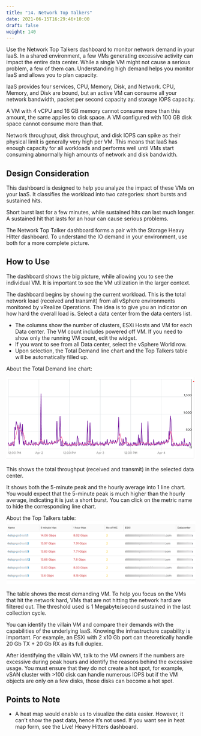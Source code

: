 ```yaml
---
title: "14. Network Top Talkers"
date: 2021-06-15T16:29:46+10:00
draft: false
weight: 140
---
```


Use the Network Top Talkers dashboard to monitor network demand in your IaaS. In a shared environment, a few VMs generating excessive activity can impact the entire data center. While a single VM might not cause a serious problem, a few of them can. Understanding high demand helps you monitor IaaS and allows you to plan capacity. 

IaaS provides four services, CPU, Memory, Disk, and Network. CPU, Memory, and Disk are bound, but an active VM can consume all your network bandwidth, packet per second capacity and storage IOPS capacity.

A VM with 4 vCPU and 16 GB memory cannot consume more than this amount, the same applies to disk space. A VM configured with 100 GB disk space cannot consume more than that. 

Network throughput, disk throughput, and disk IOPS can spike as their physical limit is generally very high per VM. This means that IaaS has enough capacity for all workloads and performs well until VMs start consuming abnormally high amounts of network and disk bandwidth. 

## Design Consideration

This dashboard is designed to help you analyze the impact of these VMs on your IaaS. It classifies the workload into two categories: short bursts and sustained hits.

Short burst last for a few minutes, while sustained hits can last much longer. A sustained hit that lasts for an hour can cause serious problems.

The Network Top Talker dashboard forms a pair with the Storage Heavy Hitter dashboard. To understand the IO demand in your environment, use both for a more complete picture.

## How to Use

The dashboard shows the big picture, while allowing you to see the individual VM. It is important to see the VM utilization in the larger context.

The dashboard begins by showing the current workload. This is the total network load (received and transmit) from all vSphere environments monitored by vRealize Operations. The idea is to give you an indicator on how hard the overall load is.
Select a data center from the data centers list. 
- The columns show the number of clusters, ESXi Hosts and VM for each Data center. The VM count includes powered off VM. If you need to show only the running VM count, edit the widget.
- If you want to see from all Data center, select the vSphere World row.
- Upon selection, the Total Demand line chart and the Top Talkers table will be automatically filled up.

About the Total Demand line chart:

![](3.2.14-fig-1.png)
 
This shows the total throughput (received and transmit) in the selected data center.

It shows both the 5-minute peak and the hourly average into 1 line chart. You would expect that the 5-minute peak is much higher than the hourly average, indicating it is just a short burst. You can click on the metric name to hide the corresponding line chart. 

About the Top Talkers table:
![](3.2.14-fig-2.png)

The table shows the most demanding VM. To help you focus on the VMs that hit the network hard, VMs that are not hitting the network hard are filtered out. The threshold used is 1 Megabyte/second sustained in the last collection cycle.

You can identify the villain VM and compare their demands with the capabilities of the underlying IaaS. Knowing the infrastructure capability is important. For example, an ESXi with 2 x10 Gb port can theoretically handle 20 Gb TX + 20 Gb RX as its full duplex. 

After identifying the villain VM, talk to the VM owners if the numbers are excessive during peak hours and identify the reasons behind the excessive usage. You must ensure that they do not create a hot spot, for example, vSAN cluster with >100 disk can handle numerous IOPS but if the VM objects are only on a few disks, those disks can become a hot spot. 

## Points to Note
- A heat map would enable us to visualize the data easier. However, it can’t show the past data, hence it’s not used. If you want see in heat map form, see the Live! Heavy Hitters dashboard.